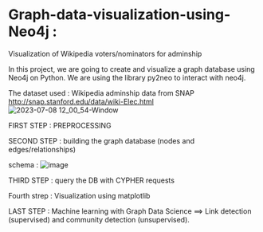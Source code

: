 # Graph-data-visualization-using-Neo4j : 
Visualization of Wikipedia voters/nominators for adminship

In this project, we are going to create and visualize a graph database using Neo4j on Python. We are using the library py2neo to interact with neo4j.

The dataset used : Wikipedia adminship data from SNAP http://snap.stanford.edu/data/wiki-Elec.html 
![2023-07-08 12_00_54-Window](https://github.com/NajiaB/Graph-data-visualization-using-Neo4j/assets/113135809/639f7aa9-cf7e-4d4a-b689-a9818428144b)

FIRST STEP : PREPROCESSING 

SECOND STEP : building the graph database (nodes and edges/relationships)

schema : 
![image](https://github.com/NajiaB/Graph-data-visualization-using-Neo4j/assets/113135809/0248fe0b-c99d-4585-846a-3d18e516dfd9)


THIRD STEP : query the DB with CYPHER requests 

Fourth strep : Visualization using matplotlib

LAST STEP : Machine learning with Graph Data Science ==> Link detection (supervised) and community detection (unsupervised).
